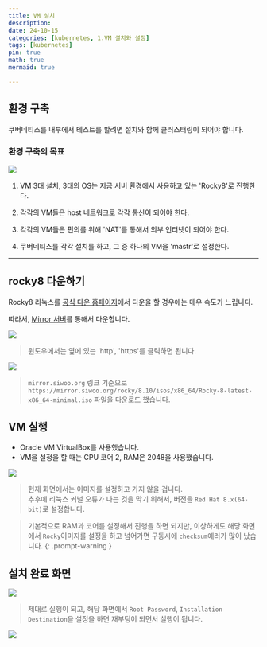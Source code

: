 ```yaml
---
title: VM 설치
description: 
date: 24-10-15
categories: [kubernetes, 1.VM 설치와 설정]
tags: [kubernetes]
pin: true
math: true
mermaid: true

---
```


## 환경 구축

쿠버네티스를 내부에서 테스트를 할려면 설치와 함께 클러스터링이 되어야 합니다.

### 환경 구축의 목표
![](https://jwjinn.github.io/assets/img/kubernetes/2024-10-15-13-53-50.png)

1. VM 3대 설치, 3대의 OS는 지금 서버 환경에서 사용하고 있는 'Rocky8'로 진행한다.

2. 각각의 VM들은 host 네트워크로 각각 통신이 되어야 한다.

3. 각각의 VM들은 편의를 위해 'NAT'를 통해서 외부 인터넷이 되어야 한다.

4. 쿠버네티스를 각각 설치를 하고, 그 중 하나의 VM을 'mastr'로 설정한다.


***

## rocky8 다운하기

Rocky8 리눅스를 [공식 다운 홈페이지](https://rockylinux.org/ko/download)에서 다운을 할 경우에는 매우 속도가 느립니다.

따라서, [Mirror 서버](https://mirrors.rockylinux.org/mirrormanager/mirrors/Rocky)를 통해서 다운합니다.

![](https://jwjinn.github.io/assets/img/kubernetes/2024-10-15-14-06-48.png)
> 윈도우에서는 옆에 있는 'http', 'https'를 클릭하면 됩니다.


![](https://jwjinn.github.io/assets/img/kubernetes/2024-10-15-14-09-54.png)
>`mirror.siwoo.org` 링크 기준으로 `https://mirror.siwoo.org/rocky/8.10/isos/x86_64/Rocky-8-latest-x86_64-minimal.iso` 파일을 다운로드 했습니다.

## VM 실행

- Oracle VM VirtualBox를 사용했습니다.
- VM을 설정을 할 때는 CPU 코어 2, RAM은 2048을 사용했습니다.

![](https://jwjinn.github.io/assets/img/kubernetes/2024-10-15-14-15-28.png)
> 현재 화면에서는 이미지를 설정하고 가지 않을 겁니다.<br>
> 추후에 리눅스 커널 오류가 나는 것을 막기 위해서, 버전을 `Red Hat 8.x(64-bit)`로 설정합니다.


> 기본적으로 RAM과 코어를 설정해서 진행을 하면 되지만, 이상하게도 해당 화면에서 `Rocky`이미지를 설정을 하고 넘어가면 구동시에 `checksum`에러가 많이 났습니다. 
{: .prompt-warning }

## 설치 완료 화면

![](https://jwjinn.github.io/assets/img/kubernetes/2024-10-15-14-17-20.png)
> 제대로 실행이 되고, 해당 화면에서 `Root Password`, `Installation Destination`을 설정을 하면 재부팅이 되면서 실행이 됩니다.

![](https://jwjinn.github.io/assets/img/kubernetes/2024-10-15-14-20-45.png)